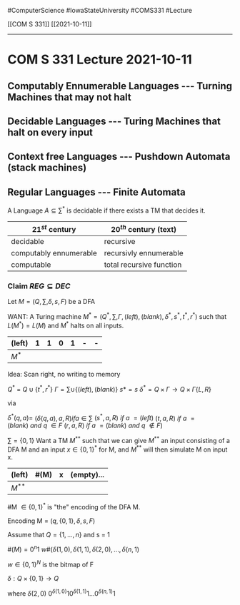 #ComputerScience  #IowaStateUniversity  #COMS331 
#Lecture

[[COM S 331]] [[2021-10-11]]

---

# COM S 331 Lecture 2021-10-11

## Computably Ennumerable Languages --- Turning Machines that may not halt

## Decidable Languages --- Turing Machines that halt on every input

## Context free Languages --- Pushdown Automata (stack machines)

## Regular Languages --- Finite Automata 


A Language $A \subseteq \sum^*$ is decidable if there exists a TM that decides it.


| $21^{st}$ century      | $20^{th}$ century         (text) |
| ---------------------- | -------------------------------- |
| decidable              | recursive                        |
| computably ennumerable | recursivly ennumerable           |
| computable             | total recursive function         |



### Claim $REG \subseteq DEC$

Let $M = (Q,\sum, \delta, s, F)$ be a DFA

WANT: A Turing machine $M^* = (Q^*, \sum, \Gamma, (left), (blank), \delta^*, s^*, t^*, r^*)$
such that $L(M^*) = L(M)$ and $M^*$ halts on all inputs.

| (left) | 1   | 1   | 0   | 1   | -   | -   |
| ------ | --- | --- | --- | --- | --- | --- |
| $M^*$  |     |     |     |     |     |     |

Idea: Scan right, no writing to memory

$Q^*$ = $Q \cup \{t^*, r^*\}$ 
$\Gamma = \sum \cup \{(left), (blank)\}$ 
$s* = s$
$\delta^* = Q \times \Gamma \rightarrow Q \times \Gamma \{L, R\}$

via 

$\delta^*(q,a) =$
$(\delta(q,a),a ,R )  if a \in \sum$
$(s^*,a,R)\ if\ a\  = (left)$
$(t,a,R)\ if\ a\  = (blank)\ and\ q\ \in F$
$(r,a,R)\ if\ a\ = (blank)\ and\ q\ \notin F)$


$\sum = \{0,1\}$
Want a TM $M^{**}$ such that we can give $M^{**}$ an input consisting of a DFA M and an input $x \in \{0,1\}^*$ for M, and $M^{**}$ will then simulate M on input x.

| (left)   | #(M) | x   | (empty)... |
| -------- | ---- | --- | ---------- |
| $M^{**}$ |      |     |            |

\#M $\in \{0,1\}^*$ is "the" encoding of the DFA M.

Encoding M = $(q, \{0,1\}, \delta, s, F)$

Assume that $Q = \{1,..., n\}$ and s  = 1


$\#(M) = 0^n 1\ w\#(\delta(1,0), \delta(1,1), \delta(2,0),..., \delta(n,1)$ 

$w \in \{0,1\}^N$ is the bitmap of F 

$\delta : Q \times \{0,1\} \rightarrow Q$


where  $\delta(2,0)$ $0^{\delta(1,0)} 10^{\delta(1,1) }1 ... 0^{\delta(n,1)}1$